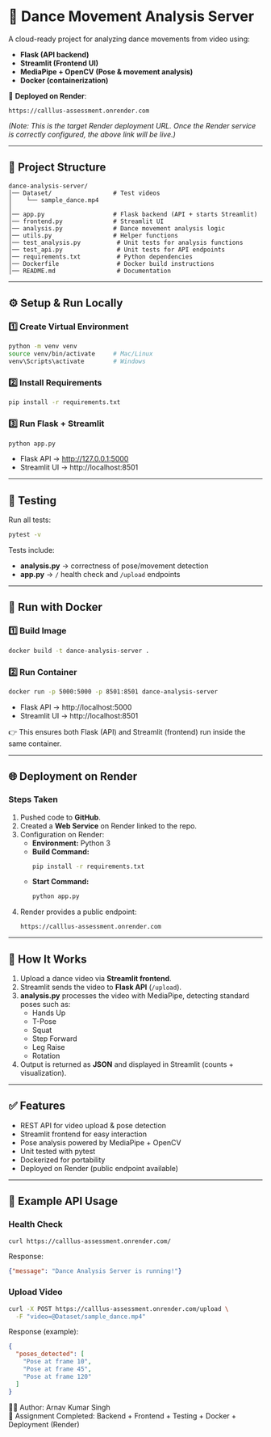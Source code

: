 # 🕺 Dance Movement Analysis Server  

A cloud-ready project for analyzing dance movements from video using:  
- **Flask (API backend)**  
- **Streamlit (Frontend UI)**  
- **MediaPipe + OpenCV (Pose & movement analysis)**  
- **Docker (containerization)**  

🚀 **Deployed on Render**:  
```
https://calllus-assessment.onrender.com
```
*(Note: This is the target Render deployment URL. Once the Render service is correctly configured, the above link will be live.)*  

---

## 📂 Project Structure  

```
dance-analysis-server/
│── Dataset/                 # Test videos
│    └── sample_dance.mp4
│
│── app.py                   # Flask backend (API + starts Streamlit)
│── frontend.py              # Streamlit UI
│── analysis.py              # Dance movement analysis logic
│── utils.py                 # Helper functions
│── test_analysis.py          # Unit tests for analysis functions
│── test_api.py               # Unit tests for API endpoints
│── requirements.txt          # Python dependencies
│── Dockerfile                # Docker build instructions
│── README.md                 # Documentation
```

---

## ⚙️ Setup & Run Locally  

### 1️⃣ Create Virtual Environment  
```bash
python -m venv venv
source venv/bin/activate     # Mac/Linux
venv\Scripts\activate        # Windows
```

### 2️⃣ Install Requirements  
```bash
pip install -r requirements.txt
```

### 3️⃣ Run Flask + Streamlit  
```bash
python app.py
```

- Flask API → http://127.0.0.1:5000  
- Streamlit UI → http://localhost:8501  

---

## 🧪 Testing  

Run all tests:  
```bash
pytest -v
```

Tests include:  
- **analysis.py** → correctness of pose/movement detection  
- **app.py** → `/` health check and `/upload` endpoints  

---

## 🐳 Run with Docker  

### 1️⃣ Build Image  
```bash
docker build -t dance-analysis-server .
```

### 2️⃣ Run Container  
```bash
docker run -p 5000:5000 -p 8501:8501 dance-analysis-server
```

- Flask API → http://localhost:5000  
- Streamlit UI → http://localhost:8501  

👉 This ensures both Flask (API) and Streamlit (frontend) run inside the same container.  

---

## 🌐 Deployment on Render  

### Steps Taken  
1. Pushed code to **GitHub**.  
2. Created a **Web Service** on Render linked to the repo.  
3. Configuration on Render:  
   - **Environment:** Python 3  
   - **Build Command:**  
     ```bash
     pip install -r requirements.txt
     ```  
   - **Start Command:**  
     ```bash
     python app.py
     ```  
4. Render provides a public endpoint:  
   ```
   https://calllus-assessment.onrender.com
   ```

---

## 🎥 How It Works  

1. Upload a dance video via **Streamlit frontend**.  
2. Streamlit sends the video to **Flask API** (`/upload`).  
3. **analysis.py** processes the video with MediaPipe, detecting standard poses such as:  
   - Hands Up  
   - T-Pose  
   - Squat  
   - Step Forward  
   - Leg Raise  
   - Rotation  
4. Output is returned as **JSON** and displayed in Streamlit (counts + visualization).  

---

## ✅ Features  

- REST API for video upload & pose detection  
- Streamlit frontend for easy interaction  
- Pose analysis powered by MediaPipe + OpenCV  
- Unit tested with pytest  
- Dockerized for portability  
- Deployed on Render (public endpoint available)  

---

## 📸 Example API Usage  

### Health Check  
```bash
curl https://calllus-assessment.onrender.com/
```
Response:  
```json
{"message": "Dance Analysis Server is running!"}
```

### Upload Video  
```bash
curl -X POST https://calllus-assessment.onrender.com/upload \
  -F "video=@Dataset/sample_dance.mp4"
```

Response (example):  
```json
{
  "poses_detected": [
    "Pose at frame 10",
    "Pose at frame 45",
    "Pose at frame 120"
  ]
}
```

👨‍💻 Author: Arnav Kumar Singh   
🎯 Assignment Completed: Backend + Frontend + Testing + Docker + Deployment (Render)  
